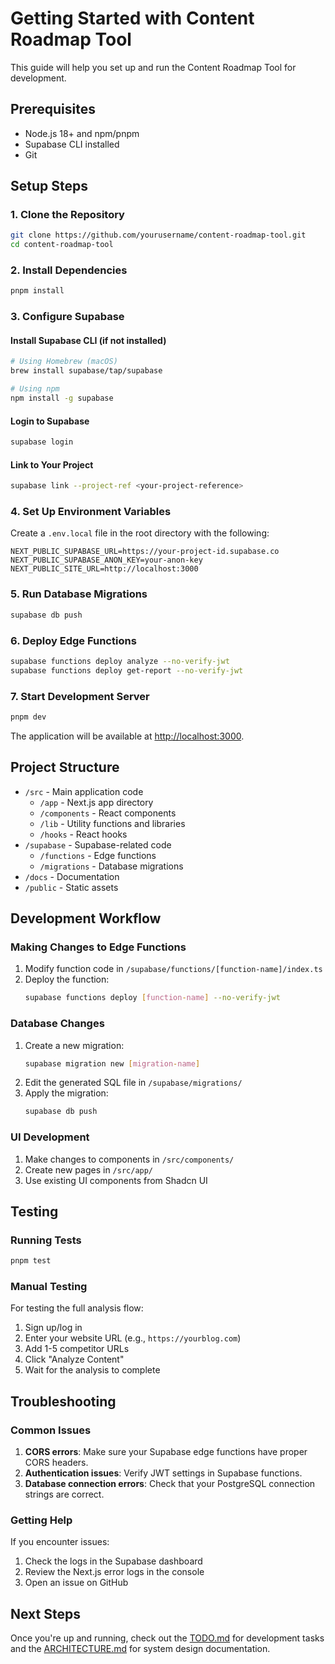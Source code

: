 # Getting Started with Content Roadmap Tool

This guide will help you set up and run the Content Roadmap Tool for development.

## Prerequisites

- Node.js 18+ and npm/pnpm
- Supabase CLI installed
- Git

## Setup Steps

### 1. Clone the Repository

```bash
git clone https://github.com/yourusername/content-roadmap-tool.git
cd content-roadmap-tool
```

### 2. Install Dependencies

```bash
pnpm install
```

### 3. Configure Supabase

#### Install Supabase CLI (if not installed)

```bash
# Using Homebrew (macOS)
brew install supabase/tap/supabase

# Using npm
npm install -g supabase
```

#### Login to Supabase

```bash
supabase login
```

#### Link to Your Project

```bash
supabase link --project-ref <your-project-reference>
```

### 4. Set Up Environment Variables

Create a `.env.local` file in the root directory with the following:

```
NEXT_PUBLIC_SUPABASE_URL=https://your-project-id.supabase.co
NEXT_PUBLIC_SUPABASE_ANON_KEY=your-anon-key
NEXT_PUBLIC_SITE_URL=http://localhost:3000
```

### 5. Run Database Migrations

```bash
supabase db push
```

### 6. Deploy Edge Functions

```bash
supabase functions deploy analyze --no-verify-jwt
supabase functions deploy get-report --no-verify-jwt
```

### 7. Start Development Server

```bash
pnpm dev
```

The application will be available at [http://localhost:3000](http://localhost:3000).

## Project Structure

- `/src` - Main application code
  - `/app` - Next.js app directory
  - `/components` - React components
  - `/lib` - Utility functions and libraries
  - `/hooks` - React hooks
- `/supabase` - Supabase-related code
  - `/functions` - Edge functions
  - `/migrations` - Database migrations
- `/docs` - Documentation
- `/public` - Static assets

## Development Workflow

### Making Changes to Edge Functions

1. Modify function code in `/supabase/functions/[function-name]/index.ts`
2. Deploy the function:
   ```bash
   supabase functions deploy [function-name] --no-verify-jwt
   ```

### Database Changes

1. Create a new migration:
   ```bash
   supabase migration new [migration-name]
   ```
2. Edit the generated SQL file in `/supabase/migrations/`
3. Apply the migration:
   ```bash
   supabase db push
   ```

### UI Development

1. Make changes to components in `/src/components/`
2. Create new pages in `/src/app/`
3. Use existing UI components from Shadcn UI

## Testing

### Running Tests

```bash
pnpm test
```

### Manual Testing

For testing the full analysis flow:
1. Sign up/log in
2. Enter your website URL (e.g., `https://yourblog.com`)
3. Add 1-5 competitor URLs
4. Click "Analyze Content"
5. Wait for the analysis to complete

## Troubleshooting

### Common Issues

1. **CORS errors**: Make sure your Supabase edge functions have proper CORS headers.
2. **Authentication issues**: Verify JWT settings in Supabase functions.
3. **Database connection errors**: Check that your PostgreSQL connection strings are correct.

### Getting Help

If you encounter issues:
1. Check the logs in the Supabase dashboard
2. Review the Next.js error logs in the console
3. Open an issue on GitHub

## Next Steps

Once you're up and running, check out the [TODO.md](./TODO.md) for development tasks and the [ARCHITECTURE.md](./ARCHITECTURE.md) for system design documentation. 